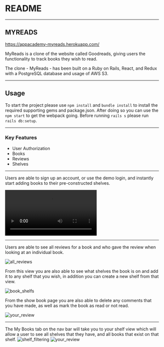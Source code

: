 # README
----------
## MYREADS

https://appacademy-myreads.herokuapp.com/

MyReads is a clone of the website called Goodreads, giving users the functionality to track books they wish to read.

The clone - MyReads - has been built on a Ruby on Rails, React, and Redux with a PostgreSQL database and usage of AWS S3. 

----------

## Usage
To start the project please use `npm install` and `bundle install` to install the required supporting gems and package.json. After doing so you can use the `npm start` to get the webpack going. Before running `rails s` please run `rails db:setup`. 

--------
### Key Features

   * User Authorization 
   * Books
   * Reviews
   * Shelves
--------
Users are able to sign up an account, or use the demo login, and instantly start adding books to their pre-constructed shelves.

![login_shelf](https://github.com/Micjoey/MyReads_FSP/blob/master/app/assets/videos/login_add_book_small.mov)

--------
Users are able to see all reviews for a book and who gave the review when looking at an individual book.

![all_reviews](https://github.com/Micjoey/MyReads_FSP/blob/master/app/assets/images/All%20Reviews.png)

From this view you are also able to see what shelves the book is on and add it to any shelf that you wish, in addition you can create a new shelf from that view. 

![book_shelfs](https://github.com/Micjoey/MyReads_FSP/blob/master/app/assets/images/Add%20to%20Shelf.png)

From the show book page you are also able to delete any comments that you have made, as well as mark the book as read or not read.

![your_review](https://github.com/Micjoey/MyReads_FSP/blob/master/app/assets/images/personal_review.png)


--------
The My Books tab on the nav bar will take you to your shelf view which will allow a user to see all shelves that they have, and all books that exist on that shelf. 
![shelf_filtering](https://github.com/Micjoey/MyReads_FSP/blob/master/app/assets/images/personal_review.png)
![your_review](https://github.com/Micjoey/MyReads_FSP/blob/master/app/assets/images/personal_review.png)








